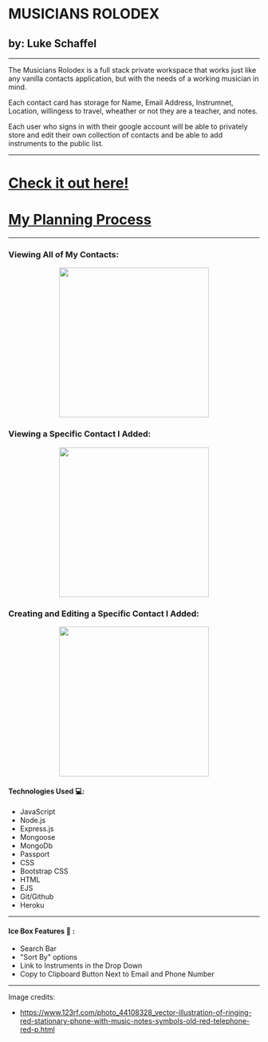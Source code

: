 # MUSICIANS ROLODEX
## by: Luke Schaffel

---

The Musicians Rolodex is a full stack private workspace that works just like any vanilla contacts application, but with the needs of a working musician in mind. 

Each contact card has storage for Name, Email Address, Instrumnet, Location, willingess to travel, wheather or not they are a teacher, and notes.

Each user who signs in with their google account will be able to privately store and edit their own collection of contacts and be able to add instruments to the public list.

---

# [Check it out here!](https://musicians-rolodex-ls.herokuapp.com/)

# [My Planning Process](https://trello.com/b/L7Y7Z2Cl/unit-2-project/)


---

### Viewing All of My Contacts:
<center><img src="https://i.imgur.com/ngMFvrc.png" height=300></center>

### Viewing a Specific Contact I Added:

<center><img src="https://i.imgur.com/wlmbZQK.png" height=300></center>

### Creating and Editing a Specific Contact I Added:

<center><img src="https://i.imgur.com/mFPexm7.png" height=300></center>

#### Technologies Used 💻:

- JavaScript
- Node.js
- Express.js
- Mongoose
- MongoDb
- Passport
- CSS
- Bootstrap CSS
- HTML
- EJS
- Git/Github
- Heroku

---

#### Ice Box Features 🧊 :
- Search Bar
- "Sort By" options
- Link to Instruments in the Drop Down
- Copy to Clipboard Button Next to Email and Phone Number

---

Image credits:
- https://www.123rf.com/photo_44108328_vector-illustration-of-ringing-red-stationary-phone-with-music-notes-symbols-old-red-telephone-red-p.html